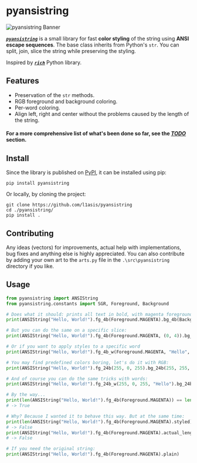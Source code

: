 # pyansistring

![pyansistring Banner](./images/banner.png)

[***`pyansistring`***](https://github.com/l1asis/pyansistring) is a small library for fast **color styling** of the string using **ANSI escape sequences**. The base class inherits from Python's `str`. You can split, join, slice the string while preserving the styling. 

Inspired by [***`rich`***](https://github.com/Textualize/rich) Python library.

## **Features**
- Preservation of the `str` methods.
- RGB foreground and background coloring.
- Per-word coloring.
- Align left, right and center without the problems caused by the length of the string.

#### For a more comprehensive list of what's been done so far, see the [***TODO***](./TODO.md) section.

## **Install**
Since the library is published on [PyPI](https://pypi.org/), it can be installed using pip:
```
pip install pyansistring
```
Or locally, by cloning the project:
```
git clone https://github.com/l1asis/pyansistring
cd ./pyansistring/
pip install .
```

## **Contributing**
Any ideas (vectors) for improvements, actual help with implementations, bug fixes 
and anything else is highly appreciated. You can also contribute by adding your 
own art to the `arts.py` file in the `.\src\pyansistring` directory if you like.

## **Usage**
```python
from pyansistring import ANSIString
from pyansistring.constants import SGR, Foreground, Background

# Does what it should: prints all text in bold, with magenta foreground and white background.
print(ANSIString("Hello, World!").fg_4b(Foreground.MAGENTA).bg_4b(Background.WHITE).fm(SGR.BOLD))

# But you can do the same on a specific slice:
print(ANSIString("Hello, World!").fg_4b(Foreground.MAGENTA, (0, 4)).bg_4b(Background.WHITE, (2, 4)).fm(SGR.BOLD, (4, 6)))

# Or if you want to apply styles to a specific word
print(ANSIString("Hello, World!").fg_4b_w(Foreground.MAGENTA, "Hello", "World").bg_4b_w(Background.WHITE, "World").fm_w(SGR.BOLD, ","))

# You may find predefined colors boring, let's do it with RGB:
print(ANSIString("Hello, World!").fg_24b(255, 0, 255).bg_24b(255, 255, 255))

# And of course you can do the same tricks with words:
print(ANSIString("Hello, World!").fg_24b_w(255, 0, 255, "Hello").bg_24b_w(255, 255, 255, "World"))

# By the way...
print(len(ANSIString("Hello, World!").fg_4b(Foreground.MAGENTA)) == len("Hello, World!"))
# -> True

# Why? Because I wanted it to behave this way. But at the same time:
print(len(ANSIString("Hello, World!").fg_4b(Foreground.MAGENTA).styled) == len("Hello, World!"))
# -> False
print(ANSIString("Hello, World!").fg_4b(Foreground.MAGENTA).actual_length == len("Hello, World!"))
# -> False

# If you need the original string:
print(ANSIString("Hello, World!").fg_4b(Foreground.MAGENTA).plain)
```